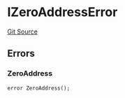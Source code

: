 # IZeroAddressError
[Git Source](https://github.com/thrackle-io/tron/blob/263e499d66345014a4fa5059735434da59124980/src/common/IErrors.sol)


## Errors
### ZeroAddress

```solidity
error ZeroAddress();
```

